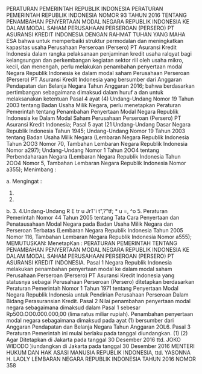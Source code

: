  PERATURAN PEMERINTAH REPUBLIK INDONESIA PERATURAN PEMERINTAH REPUBLIK INDONESIA NOMOR 93 TAHUN 2016 TENTANG PENAMBAHAN PENYERTAAN MODAL NEGARA REPUBLIK INDONESIA KE DALAM MODAL SAHAM PERUSAHAAN PERSEROAN (PERSERO) PT ASURANSI KREDIT INDONESIA
DENGAN RAHMAT TUHAN YANG MAHA ESA bahwa untuk memperbaiki struktur permodalan dan meningkatkan kapasitas usaha Perusahaan Perseroan (Persero) PT Asuransi Kredit Indonesia dalam rangka pelaksanaan penjaminan kredit usaha ralqyat bagi kelangsungan dan perkembangan kegiatan sektor riil oleh usaha mikro, kecil, dan menengah, perlu melakukan penambahan penyertaan modal Negara Republik Indonesia ke dalam modal saham Perusahaan Perseroan (Persero) PT Asuransi Kredit Indonesia yang bersumber dari Anggaran Pendapatan dan Belanja Negara Tahun Anggaran 2016; bahwa berdasarkan pertimbangan sebagaimana dimaksud dalam huruf a dan untuk melaksanakan ketentuan Pasal 4 ayat (4) Undang-Undang Nomor 19 Tahun 2003 tentang Badan Usaha Milik Negara, perlu menetapkan Peraturan Pemerintah tentang Penambahan Penyertaan Modal Negara Republik Indonesia ke Dalam Modal Saham Perusahaan Perseroan (Persero) PT Asuransi Kredit Indonesia; Pasal 5 ayat (21 Undang-Undang Dasar Negara Republik Indonesia Tahun 1945; Undang-Undang Nomor 19 Tahun 2003 tentang Badan Usaha Milik Negara (Lembaran Negara Republik Indonesia Tahun 2OO3 Nomor 70, Tambahan Lembaran Negara Republik Indonesia Nomor a297); Undang-Undang Nomor 1 Tahun 2OO4 tentang Perbendaharaan Negara (Lembaran Negara Republik Indonesia Tahun 2OO4 Nomor 5, Tambahan Lembaran Negara Republik Indonesia Nomor a355);
Menimbang :

a.
Mengingat :

1.
2.
b.
3.
4.Undang-Undang R E tr u JrT'i t",?"tf; * u =, ^o 5. Peraturan Pemerintah Nomor 44 Tahun 2005 tentang Tata Cara Penyertaan dan Penatausahaan Modal Negara pada Badan Usaha Milik Negara dan Perseroan Terbatas (Lembaran Negara Republik Indonesia Tahun 2005 Nomor 116, Tambahan Lembaran Negara Republik Indonesia Nomor a555);
MEMUTUSKAN:
 MenetapKan : PERATURAN PEMERINTAH TENTANG PENAMBAHAN PENYERTAAN MODAL NEGARA REPUBLIK INDONESIA KE DALAM MODAL SAHAM PERUSAHAAN PERSEROAN (PERSERO) PT ASURANSI KREDIT INDONESIA. Pasal 1 Negara Republik Indonesia melakukan penambahan penyertaan modal ke dalam modal saham Perusahaan Perseroan (Persero) PT Asuransi Kredit Indonesia yang statusnya sebagai Perusahaan Perseroan (Persero) ditetapkan berdasarkan Peraturan Pemerintah Nomor 1 Tahun 1971 tentang Penyertaan Modal Negara Republik Indonesia untuk Pendirian Perusahaan Perseroan Dalam Bidang Perasuransian Kredit. Pasal 2 Nilai penambahan penyertaan modal negara sebagaimana dimaksud dalam Pasal 1 sebesar Rp50O.OO0.000.000,00 (lima ratus miliar rupiah). Penambahan penyertaan modal negara sebagaimana dimaksud pada ayat (1) bersumber dari Anggaran Pendapatan dan Belanja Negara Tahun Anggaran 2OL6. Pasal 3 Peraturan Pemerintah ini mulai berlaku pada tanggal diundangkan.
(1) (2) Agar Ditetapkan di Jakarta pada tanggal 30 Desember 2016 ttd. JOKO WIDODO )iundangkan di Jakarta pada tanggal 30 Desember 2016 MENTERI HUKUM DAN HAK ASASI MANUSIA REPUBLIK INDONESIA, ttd. YASONNA H. LAOLY LEMBARAN NEGARA REPUBLIK INDONESIA TAHUN 2016 NOMOR 358